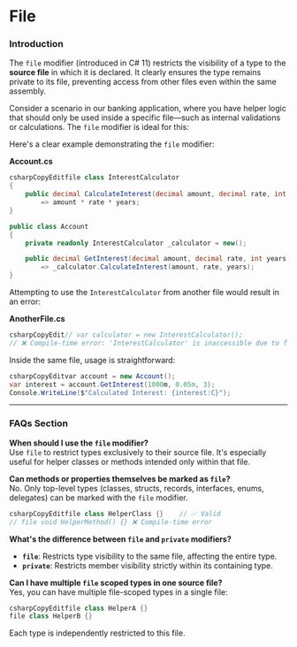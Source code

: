 # File

### Introduction

The `file` modifier (introduced in C# 11) restricts the visibility of a type to the **source file** in which it is declared. It clearly ensures the type remains private to its file, preventing access from other files even within the same assembly.

Consider a scenario in our banking application, where you have helper logic that should only be used inside a specific file—such as internal validations or calculations. The `file` modifier is ideal for this:

Here's a clear example demonstrating the `file` modifier:

**Account.cs**

```csharp
csharpCopyEditfile class InterestCalculator
{
    public decimal CalculateInterest(decimal amount, decimal rate, int years)
        => amount * rate * years;
}

public class Account
{
    private readonly InterestCalculator _calculator = new();

    public decimal GetInterest(decimal amount, decimal rate, int years)
        => _calculator.CalculateInterest(amount, rate, years);
}
```

Attempting to use the `InterestCalculator` from another file would result in an error:

**AnotherFile.cs**

```csharp
csharpCopyEdit// var calculator = new InterestCalculator(); 
// ❌ Compile-time error: 'InterestCalculator' is inaccessible due to file modifier
```

Inside the same file, usage is straightforward:

```csharp
csharpCopyEditvar account = new Account();
var interest = account.GetInterest(1000m, 0.05m, 3);
Console.WriteLine($"Calculated Interest: {interest:C}");
```

***

### FAQs Section

**When should I use the `file` modifier?**\
Use `file` to restrict types exclusively to their source file. It's especially useful for helper classes or methods intended only within that file.

**Can methods or properties themselves be marked as `file`?**\
No. Only top-level types (classes, structs, records, interfaces, enums, delegates) can be marked with the `file` modifier.

```csharp
csharpCopyEditfile class HelperClass {}    // ✅ Valid
// file void HelperMethod() {} ❌ Compile-time error
```

**What's the difference between `file` and `private` modifiers?**

* **`file`**: Restricts type visibility to the same file, affecting the entire type.
* **`private`**: Restricts member visibility strictly within its containing type.

**Can I have multiple `file` scoped types in one source file?**\
Yes, you can have multiple file-scoped types in a single file:

```csharp
csharpCopyEditfile class HelperA {}
file class HelperB {}
```

Each type is independently restricted to this file.
